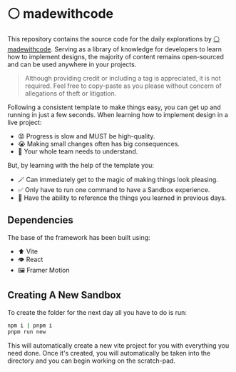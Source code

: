 # ⚪ madewithcode

This repository contains the source code for the daily explorations by [⚪ madewithcode](https://twitter.com/designedcode). Serving as a library of knowledge for developers to learn how to implement designs, the majority of content remains open-sourced and can be used anywhere in your projects.

> Although providing credit or including a tag is appreciated, it is not required. Feel free to copy-paste as you please without concern of allegations of theft or litigation.

Following a consistent template to make things easy, you can get up and running in just a few seconds. When learning how to implement design in a live project:

- 😡 Progress is slow and MUST be high-quality.
- 😭 Making small changes often has big consequences.
- 🚨 Your whole team needs to understand.

But, by learning with the help of the template you:

- 🪄 Can immediately get to the magic of making things look pleasing.
- ✅ Only have to run one command to have a Sandbox experience.
- 🧠 Have the ability to reference the things you learned in previous days.

## Dependencies

The base of the framework has been built using:

- ⬆️ Vite
- 👁️ React
- 🖼️ Framer Motion

## Creating A New Sandbox

To create the folder for the next day all you have to do is run:

```bash
npm i | pnpm i
pnpm run new
```

This will automatically create a new vite project for you with everything you need done. Once it's created, you will automatically be taken into the directory and you can begin working on the scratch-pad.
